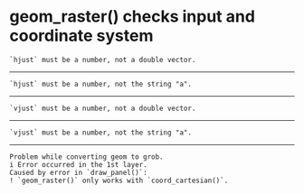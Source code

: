 # geom_raster() checks input and coordinate system

    `hjust` must be a number, not a double vector.

---

    `hjust` must be a number, not the string "a".

---

    `vjust` must be a number, not a double vector.

---

    `vjust` must be a number, not the string "a".

---

    Problem while converting geom to grob.
    i Error occurred in the 1st layer.
    Caused by error in `draw_panel()`:
    ! `geom_raster()` only works with `coord_cartesian()`.

